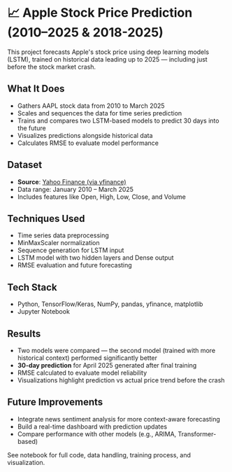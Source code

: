 # 📈 Apple Stock Price Prediction (2010–2025 & 2018-2025)

This project forecasts Apple's stock price using deep learning models (LSTM), trained on historical data leading up to 2025 — including just before the stock market crash.

## What It Does

- Gathers AAPL stock data from 2010 to March 2025
- Scales and sequences the data for time series prediction
- Trains and compares two LSTM-based models to predict 30 days into the future
- Visualizes predictions alongside historical data
- Calculates RMSE to evaluate model performance

## Dataset

- **Source**: [Yahoo Finance (via yfinance)](https://pypi.org/project/yfinance/)
- Data range: January 2010 – March 2025
- Includes features like Open, High, Low, Close, and Volume

## Techniques Used

- Time series data preprocessing
- MinMaxScaler normalization
- Sequence generation for LSTM input
- LSTM model with two hidden layers and Dense output
- RMSE evaluation and future forecasting

## Tech Stack

- Python, TensorFlow/Keras, NumPy, pandas, yfinance, matplotlib
- Jupyter Notebook

## Results

- Two models were compared — the second model (trained with more historical context) performed significantly better
- **30-day prediction** for April 2025 generated after final training
- RMSE calculated to evaluate model reliability
- Visualizations highlight prediction vs actual price trend before the crash

## Future Improvements

- Integrate news sentiment analysis for more context-aware forecasting
- Build a real-time dashboard with prediction updates
- Compare performance with other models (e.g., ARIMA, Transformer-based)

See notebook for full code, data handling, training process, and visualization.
